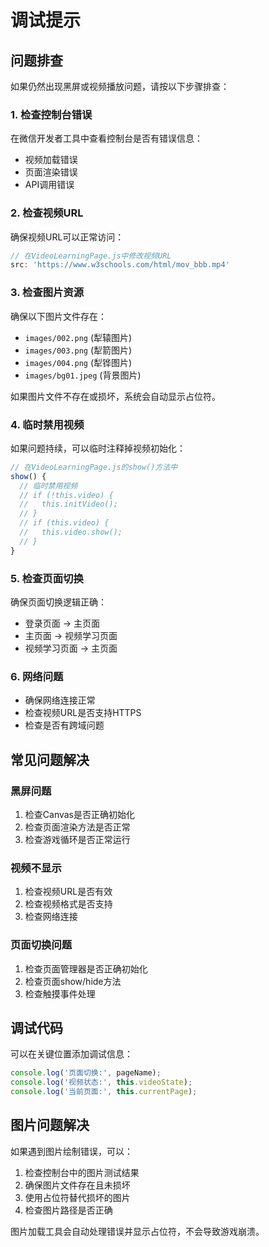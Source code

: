 # 调试提示

## 问题排查

如果仍然出现黑屏或视频播放问题，请按以下步骤排查：

### 1. 检查控制台错误
在微信开发者工具中查看控制台是否有错误信息：
- 视频加载错误
- 页面渲染错误
- API调用错误

### 2. 检查视频URL
确保视频URL可以正常访问：
```javascript
// 在VideoLearningPage.js中修改视频URL
src: 'https://www.w3schools.com/html/mov_bbb.mp4'
```

### 3. 检查图片资源
确保以下图片文件存在：
- `images/002.png` (犁辕图片)
- `images/003.png` (犁箭图片) 
- `images/004.png` (犁铧图片)
- `images/bg01.jpeg` (背景图片)

如果图片文件不存在或损坏，系统会自动显示占位符。

### 4. 临时禁用视频
如果问题持续，可以临时注释掉视频初始化：
```javascript
// 在VideoLearningPage.js的show()方法中
show() {
  // 临时禁用视频
  // if (!this.video) {
  //   this.initVideo();
  // }
  // if (this.video) {
  //   this.video.show();
  // }
}
```

### 5. 检查页面切换
确保页面切换逻辑正确：
- 登录页面 → 主页面
- 主页面 → 视频学习页面
- 视频学习页面 → 主页面

### 6. 网络问题
- 确保网络连接正常
- 检查视频URL是否支持HTTPS
- 检查是否有跨域问题

## 常见问题解决

### 黑屏问题
1. 检查Canvas是否正确初始化
2. 检查页面渲染方法是否正常
3. 检查游戏循环是否正常运行

### 视频不显示
1. 检查视频URL是否有效
2. 检查视频格式是否支持
3. 检查网络连接

### 页面切换问题
1. 检查页面管理器是否正确初始化
2. 检查页面show/hide方法
3. 检查触摸事件处理

## 调试代码

可以在关键位置添加调试信息：
```javascript
console.log('页面切换:', pageName);
console.log('视频状态:', this.videoState);
console.log('当前页面:', this.currentPage);
```

## 图片问题解决

如果遇到图片绘制错误，可以：

1. 检查控制台中的图片测试结果
2. 确保图片文件存在且未损坏
3. 使用占位符替代损坏的图片
4. 检查图片路径是否正确

图片加载工具会自动处理错误并显示占位符，不会导致游戏崩溃。 